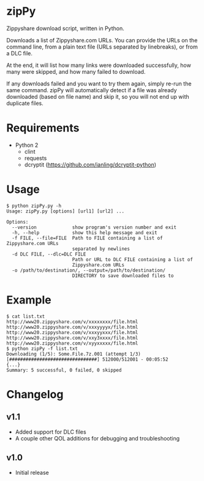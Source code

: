 # zipPy
Zippyshare download script, written in Python.

Downloads a list of Zippyshare.com URLs. You can provide the URLs on the command line, from a plain text file (URLs separated by linebreaks), or from a DLC file.

At the end, it will list how many links were downloaded successfully, how many were skipped, and how many failed to download.

If any downloads failed and you want to try them again, simply re-run the same command. zipPy will automatically detect if a file was already downloaded (based on file name) and skip it, so you will not end up with duplicate files.

# Requirements
* Python 2
  * clint
  * requests
  * dcryptit (https://github.com/ianling/dcryptit-python)

# Usage
    $ python zipPy.py -h
    Usage: zipPy.py [options] [url1] [url2] ...
    
    Options:
      --version             show program's version number and exit
      -h, --help            show this help message and exit
      -f FILE, --file=FILE  Path to FILE containing a list of Zippyshare.com URLs
                            separated by newlines
      -d DLC FILE, --dlc=DLC FILE
                            Path or URL to DLC FILE containing a list of
                            Zippyshare.com URLs
      -o /path/to/destination/, --output=/path/to/destination/
                            DIRECTORY to save downloaded files to

# Example
    $ cat list.txt
    http://www20.zippyshare.com/v/xxxxxxxx/file.html
    http://www20.zippyshare.com/v/xxxyyyyx/file.html
    http://www20.zippyshare.com/v/xxxyyxxx/file.html
    http://www20.zippyshare.com/v/xxy3xxxx/file.html
    http://www20.zippyshare.com/v/xyyxxxxx/file.html
    $ python zipPy -f list.txt
    Downloading (1/5): Some.File.7z.001 (attempt 1/3)
    [################################] 512000/512001 - 00:05:52
    {...}
    Summary: 5 successful, 0 failed, 0 skipped

# Changelog
## v1.1
* Added support for DLC files
* A couple other QOL additions for debugging and troubleshooting
## v1.0
* Initial release
